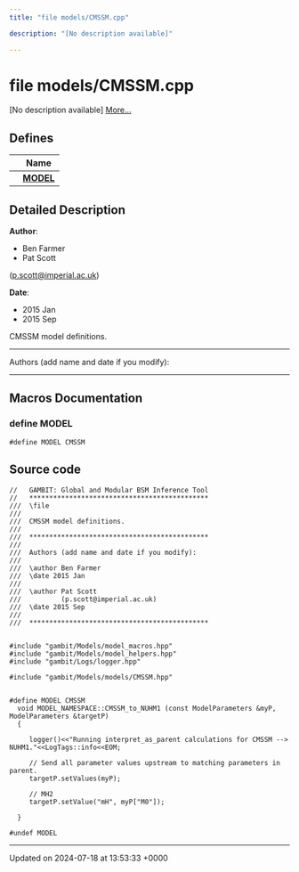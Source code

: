 ```yaml
---
title: "file models/CMSSM.cpp"

description: "[No description available]"

---
```


# file models/CMSSM.cpp

[No description available] [More...](#detailed-description)

## Defines

|                | Name           |
| -------------- | -------------- |
|  | **[MODEL](/documentation/code/files/cmssm_8cpp/#define-model)**  |

## Detailed Description


**Author**: 

  * Ben Farmer 
  * Pat Scott 

 ([p.scott@imperial.ac.uk](mailto:p.scott@imperial.ac.uk)) 


**Date**: 

  * 2015 Jan
  * 2015 Sep


CMSSM model definitions.



------------------

Authors (add name and date if you modify):



------------------




## Macros Documentation

### define MODEL

```
#define MODEL CMSSM
```


## Source code

```
//   GAMBIT: Global and Modular BSM Inference Tool
//   *********************************************
///  \file
///
///  CMSSM model definitions. 
///
///  *********************************************
///
///  Authors (add name and date if you modify):
///   
///  \author Ben Farmer 
///  \date 2015 Jan
///   
///  \author Pat Scott  
///          (p.scott@imperial.ac.uk)
///  \date 2015 Sep
///
///  *********************************************


#include "gambit/Models/model_macros.hpp"
#include "gambit/Models/model_helpers.hpp"
#include "gambit/Logs/logger.hpp"

#include "gambit/Models/models/CMSSM.hpp"


#define MODEL CMSSM 
  void MODEL_NAMESPACE::CMSSM_to_NUHM1 (const ModelParameters &myP, ModelParameters &targetP)
  {

     logger()<<"Running interpret_as_parent calculations for CMSSM --> NUHM1."<<LogTags::info<<EOM;
     
     // Send all parameter values upstream to matching parameters in parent.
     targetP.setValues(myP);

     // MH2
     targetP.setValue("mH", myP["M0"]);

  }

#undef MODEL
```


-------------------------------

Updated on 2024-07-18 at 13:53:33 +0000
